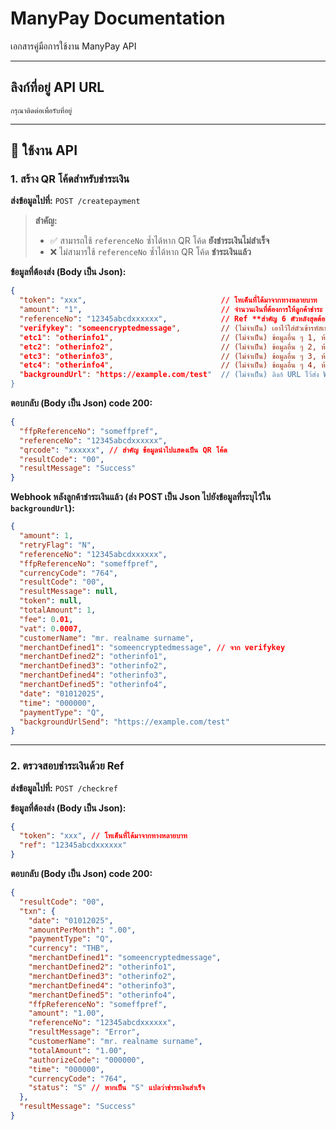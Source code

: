 # ManyPay Documentation

เอกสารคู่มือการใช้งาน ManyPay API

---

## ลิงก์ที่อยู่ API URL

```
กรุณาติดต่อเพื่อรับที่อยู่
```

---

## 📌 ใช้งาน API

### 1. สร้าง QR โค้ดสำหรับชำระเงิน

**ส่งข้อมูลไปที่:** `POST /createpayment`

> **สำคัญ:**
> - ✅ สามารถใช้ `referenceNo` ซ้ำได้หาก QR โค้ด **ยังชำระเงินไม่สำเร็จ**
> - ❌ ไม่สามารใช้ `referenceNo` ซ้ำได้หาก QR โค้ด **ชำระเงินแล้ว**

**ข้อมูลที่ต้องส่ง (Body เป็น Json):**
```json
{
  "token": "xxx",                              // โทเค็นที่ได้มาจากทางหลายบาท
  "amount": "1",                               // จำนวนเงินที่ต้องการให้ลูกค้าชำระ
  "referenceNo": "12345abcdxxxxxx",            // Ref **สำคัญ 6 ตัวหลังสุดต้องระบุตามที่ทางหลายบาทได้แจ้งไว้", ห้ามเกิน 15 ตัวรวมทั้งหมด
  "verifykey": "someencryptedmessage",         // (ไม่จำเป็น) เอาไว้ใส่ตัวเข้ารหัสเพื่อยืนยันข้อมูล Webhook ที่ส่งมา (ทางลูกค้าต้องทำการสร้างระบบยืนยันข้อมูล Webhook เอง), ห้ามเกิน 150 ตัว
  "etc1": "otherinfo1",                        // (ไม่จำเป็น) ข้อมูลอื่น ๆ 1, ห้ามเกิน 150 ตัว
  "etc2": "otherinfo2",                        // (ไม่จำเป็น) ข้อมูลอื่น ๆ 2, ห้ามเกิน 150 ตัว
  "etc3": "otherinfo3",                        // (ไม่จำเป็น) ข้อมูลอื่น ๆ 3, ห้ามเกิน 150 ตัว
  "etc4": "otherinfo4",                        // (ไม่จำเป็น) ข้อมูลอื่น ๆ 4, ห้ามเกิน 150 ตัว
  "backgroundUrl": "https://example.com/test"  // (ไม่จำเป็น) ลิงก์ URL ไว้ส่ง Webhook, ทางลูกค้าไม่จำเป็นต้องใส่เนื่องจากระบบล็อกลิงก์ไว้แล้ว
}
```

**ตอบกลับ (Body เป็น Json) code 200:**
```json
{
  "ffpReferenceNo": "someffpref",
  "referenceNo": "12345abcdxxxxxx",
  "qrcode": "xxxxxx", // สำคัญ ข้อมูลนำไปแสดงเป็น QR โค้ด
  "resultCode": "00",
  "resultMessage": "Success"
}
```

**Webhook หลังลูกค้าชำระเงินแล้ว (ส่ง POST เป็น Json ไปยังข้อมูลที่ระบุไว้ใน `backgroundUrl`):**
```json
{
  "amount": 1,
  "retryFlag": "N",
  "referenceNo": "12345abcdxxxxxx",
  "ffpReferenceNo": "someffpref",
  "currencyCode": "764",
  "resultCode": "00",
  "resultMessage": null,
  "token": null,
  "totalAmount": 1,
  "fee": 0.01,
  "vat": 0.0007,
  "customerName": "mr. realname surname",
  "merchantDefined1": "someencryptedmessage", // จาก verifykey
  "merchantDefined2": "otherinfo1",
  "merchantDefined3": "otherinfo2",
  "merchantDefined4": "otherinfo3",
  "merchantDefined5": "otherinfo4",
  "date": "01012025",
  "time": "000000",
  "paymentType": "Q",
  "backgroundUrlSend": "https://example.com/test"
}
```

---

### 2. ตรวจสอบชำระเงินด้วย Ref

**ส่งข้อมูลไปที่:** `POST /checkref`

**ข้อมูลที่ต้องส่ง (Body เป็น Json):**
```json
{
  "token": "xxx", // โทเค็นที่ได้มาจากทางหลายบาท
  "ref": "12345abcdxxxxxx"
}
```

**ตอบกลับ (Body เป็น Json) code 200:**
```json
{
  "resultCode": "00",
  "txn": {
    "date": "01012025",
    "amountPerMonth": ".00",
    "paymentType": "Q",
    "currency": "THB",
    "merchantDefined1": "someencryptedmessage",
    "merchantDefined2": "otherinfo1",
    "merchantDefined3": "otherinfo2",
    "merchantDefined4": "otherinfo3",
    "merchantDefined5": "otherinfo4",
    "ffpReferenceNo": "someffpref",
    "amount": "1.00",
    "referenceNo": "12345abcdxxxxxx",
    "resultMessage": "Error",
    "customerName": "mr. realname surname",
    "totalAmount": "1.00",
    "authorizeCode": "000000",
    "time": "000000",
    "currencyCode": "764",
    "status": "S" // หากเป็น "S" แปลว่าชำระเงินสำเร็จ
  },
  "resultMessage": "Success"
}
```